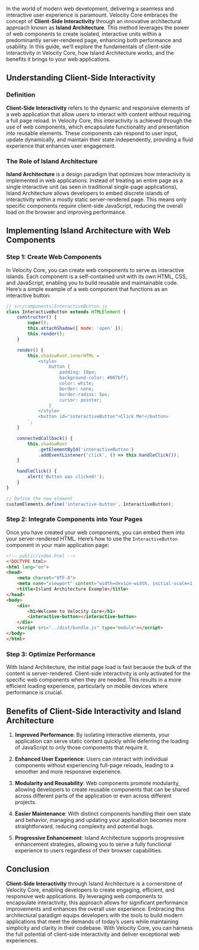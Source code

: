 In the world of modern web development, delivering a seamless and interactive user experience is paramount. Velocity Core embraces the concept of **Client-Side Interactivity** through an innovative architectural approach known as **Island Architecture**. This method leverages the power of web components to create isolated, interactive units within a predominantly server-rendered page, enhancing both performance and usability. In this guide, we’ll explore the fundamentals of client-side interactivity in Velocity Core, how Island Architecture works, and the benefits it brings to your web applications.

## Understanding Client-Side Interactivity

### Definition

**Client-Side Interactivity** refers to the dynamic and responsive elements of a web application that allow users to interact with content without requiring a full page reload. In Velocity Core, this interactivity is achieved through the use of web components, which encapsulate functionality and presentation into reusable elements. These components can respond to user input, update dynamically, and maintain their state independently, providing a fluid experience that enhances user engagement.

### The Role of Island Architecture

**Island Architecture** is a design paradigm that optimizes how interactivity is implemented in web applications. Instead of treating an entire page as a single interactive unit (as seen in traditional single-page applications), Island Architecture allows developers to embed discrete islands of interactivity within a mostly static server-rendered page. This means only specific components require client-side JavaScript, reducing the overall load on the browser and improving performance.

## Implementing Island Architecture with Web Components

### Step 1: Create Web Components

In Velocity Core, you can create web components to serve as interactive islands. Each component is a self-contained unit with its own HTML, CSS, and JavaScript, enabling you to build reusable and maintainable code. Here’s a simple example of a web component that functions as an interactive button:

```javascript
// src/components/InteractiveButton.js
class InteractiveButton extends HTMLElement {
    constructor() {
        super();
        this.attachShadow({ mode: 'open' });
        this.render();
    }

    render() {
        this.shadowRoot.innerHTML = `
            <style>
                button {
                    padding: 10px;
                    background-color: #007bff;
                    color: white;
                    border: none;
                    border-radius: 5px;
                    cursor: pointer;
                }
            </style>
            <button id="interactiveButton">Click Me!</button>
        `;
    }

    connectedCallback() {
        this.shadowRoot
            .getElementById('interactiveButton')
            .addEventListener('click', () => this.handleClick());
    }

    handleClick() {
        alert('Button was clicked!');
    }
}

// Define the new element
customElements.define('interactive-button', InteractiveButton);
```

### Step 2: Integrate Components into Your Pages

Once you have created your web components, you can embed them into your server-rendered HTML. Here’s how to use the `InteractiveButton` component in your main application page:

```html
<!-- public/index.html -->
<!DOCTYPE html>
<html lang="en">
<head>
    <meta charset="UTF-8">
    <meta name="viewport" content="width=device-width, initial-scale=1.0">
    <title>Island Architecture Example</title>
</head>
<body>
    <div>
        <h1>Welcome to Velocity Core</h1>
        <interactive-button></interactive-button>
    </div>
    <script src="../dist/bundle.js" type="module"></script>
</body>
</html>
```

### Step 3: Optimize Performance

With Island Architecture, the initial page load is fast because the bulk of the content is server-rendered. Client-side interactivity is only activated for the specific web components when they are needed. This results in a more efficient loading experience, particularly on mobile devices where performance is crucial.

## Benefits of Client-Side Interactivity and Island Architecture

1. **Improved Performance**: By isolating interactive elements, your application can serve static content quickly while deferring the loading of JavaScript to only those components that require it.

2. **Enhanced User Experience**: Users can interact with individual components without experiencing full-page reloads, leading to a smoother and more responsive experience.

3. **Modularity and Reusability**: Web components promote modularity, allowing developers to create reusable components that can be shared across different parts of the application or even across different projects.

4. **Easier Maintenance**: With distinct components handling their own state and behavior, managing and updating your application becomes more straightforward, reducing complexity and potential bugs.

5. **Progressive Enhancement**: Island Architecture supports progressive enhancement strategies, allowing you to serve a fully functional experience to users regardless of their browser capabilities.

## Conclusion

**Client-Side Interactivity** through Island Architecture is a cornerstone of Velocity Core, enabling developers to create engaging, efficient, and responsive web applications. By leveraging web components to encapsulate interactivity, this approach allows for significant performance improvements and enhances the overall user experience. Embracing this architectural paradigm equips developers with the tools to build modern applications that meet the demands of today’s users while maintaining simplicity and clarity in their codebase. With Velocity Core, you can harness the full potential of client-side interactivity and deliver exceptional web experiences.